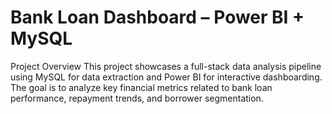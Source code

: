 # Bank Loan Dashboard – Power BI + MySQL
Project Overview
This project showcases a full-stack data analysis pipeline using MySQL for data extraction and Power BI for interactive dashboarding. The goal is to analyze key financial metrics related to bank loan performance, repayment trends, and borrower segmentation.
